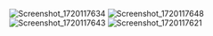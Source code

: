 ![Screenshot_1720117634](https://github.com/bardaga/calculatorTap/assets/164914085/691c9692-97b2-4421-b503-7bd00f85c49e)
![Screenshot_1720117648](https://github.com/bardaga/calculatorTap/assets/164914085/db5be58b-060a-4007-803c-ea0fad900360)
![Screenshot_1720117643](https://github.com/bardaga/calculatorTap/assets/164914085/4bfb681d-d8f7-457b-9420-a84d38b55321)
![Screenshot_1720117621](https://github.com/bardaga/calculatorTap/assets/164914085/ff700ab7-4785-428b-bc61-afbf7c88c0f9)
